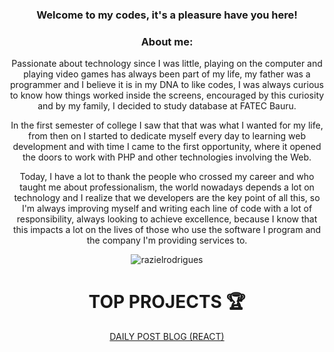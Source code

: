 <h3 align="center">Welcome to my codes, it's a pleasure have you here!</h3>

<h3 align="center">About me:</h3>

<p align="center">
Passionate about technology since I was little, playing on the computer and playing video games has always been part of my life, my father was a programmer and I believe it is in my DNA to like codes, I was always curious to know how things worked inside the screens, encouraged by this curiosity and by my family, I decided to study database at FATEC Bauru.
</p>

<p align="center">
In the first semester of college I saw that that was what I wanted for my life, from then on I started to dedicate myself every day to learning web development and with time I came to the first opportunity, where it opened the doors to work with PHP and other technologies involving the Web.
</p>

<p align="center">
Today, I have a lot to thank the people who crossed my career and who taught me about professionalism, the world nowadays depends a lot on technology and I realize that we developers are the key point of all this, so I'm always improving myself and writing each line of code with a lot of responsibility, always looking to achieve excellence, because I know that this impacts a lot on the lives of those who use the software I program and the company I'm providing services to.
</p>

<p align="center">

<img align="center" src="https://github-readme-stats.vercel.app/api/top-langs?username=razielrodrigues&show_icons=true&theme=dark&locale=en&layout=compact" alt="razielrodrigues" />

</p>

<h1 align="center">TOP PROJECTS 🏆</h1>
<p align="center" ><a href="https://daillypost.vercel.app/">DAILY POST BLOG (REACT)</a></p>
